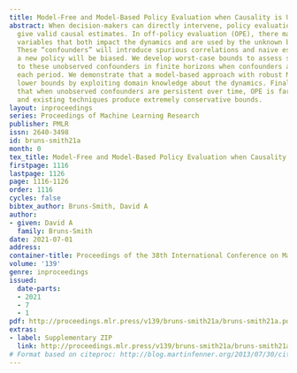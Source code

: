 ```yaml
---
title: Model-Free and Model-Based Policy Evaluation when Causality is Uncertain
abstract: When decision-makers can directly intervene, policy evaluation algorithms
  give valid causal estimates. In off-policy evaluation (OPE), there may exist unobserved
  variables that both impact the dynamics and are used by the unknown behavior policy.
  These “confounders” will introduce spurious correlations and naive estimates for
  a new policy will be biased. We develop worst-case bounds to assess sensitivity
  to these unobserved confounders in finite horizons when confounders are drawn iid
  each period. We demonstrate that a model-based approach with robust MDPs gives sharper
  lower bounds by exploiting domain knowledge about the dynamics. Finally, we show
  that when unobserved confounders are persistent over time, OPE is far more difficult
  and existing techniques produce extremely conservative bounds.
layout: inproceedings
series: Proceedings of Machine Learning Research
publisher: PMLR
issn: 2640-3498
id: bruns-smith21a
month: 0
tex_title: Model-Free and Model-Based Policy Evaluation when Causality is Uncertain
firstpage: 1116
lastpage: 1126
page: 1116-1126
order: 1116
cycles: false
bibtex_author: Bruns-Smith, David A
author:
- given: David A
  family: Bruns-Smith
date: 2021-07-01
address:
container-title: Proceedings of the 38th International Conference on Machine Learning
volume: '139'
genre: inproceedings
issued:
  date-parts:
  - 2021
  - 7
  - 1
pdf: http://proceedings.mlr.press/v139/bruns-smith21a/bruns-smith21a.pdf
extras:
- label: Supplementary ZIP
  link: http://proceedings.mlr.press/v139/bruns-smith21a/bruns-smith21a-supp.zip
# Format based on citeproc: http://blog.martinfenner.org/2013/07/30/citeproc-yaml-for-bibliographies/
---
```

